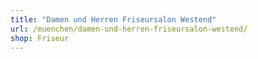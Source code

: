 ```yaml
---
title: "Damen und Herren Friseursalon Westend"
url: /muenchen/damen-und-herren-friseursalon-westend/
shop: Friseur
---
```

